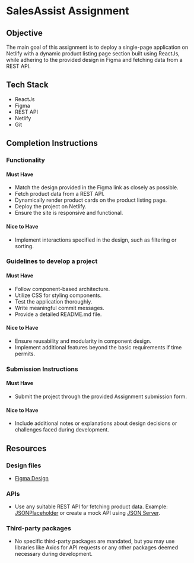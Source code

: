 # SalesAssist Assignment

## Objective

The main goal of this assignment is to deploy a single-page application on Netlify with a dynamic product listing page section built using ReactJs, while adhering to the provided design in Figma and fetching data from a REST API.

## Tech Stack

- ReactJs
- Figma
- REST API
- Netlify
- Git

## Completion Instructions

### Functionality

#### Must Have

- Match the design provided in the Figma link as closely as possible.
- Fetch product data from a REST API.
- Dynamically render product cards on the product listing page.
- Deploy the project on Netlify.
- Ensure the site is responsive and functional.

#### Nice to Have

- Implement interactions specified in the design, such as filtering or sorting.

### Guidelines to develop a project

#### Must Have

- Follow component-based architecture.
- Utilize CSS for styling components.
- Test the application thoroughly.
- Write meaningful commit messages.
- Provide a detailed README.md file.

#### Nice to Have

- Ensure reusability and modularity in component design.
- Implement additional features beyond the basic requirements if time permits.

### Submission Instructions

#### Must Have

- Submit the project through the provided Assignment submission form.

#### Nice to Have

- Include additional notes or explanations about design decisions or challenges faced during development.

## Resources

### Design files

- [Figma Design](https://www.figma.com/file/uWsNcQ6k60xf0yu34vH1pb/TT-PLP?node-id=0%3A1)

### APIs

- Use any suitable REST API for fetching product data. Example: [JSONPlaceholder](https://jsonplaceholder.typicode.com/) or create a mock API using [JSON Server](https://github.com/typicode/json-server).

### Third-party packages

- No specific third-party packages are mandated, but you may use libraries like Axios for API requests or any other packages deemed necessary during development.